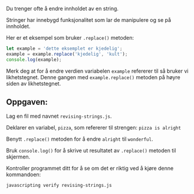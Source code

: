 Du trenger ofte å endre innholdet av en string.

Stringer har innebygd funksjonalitet som lar de manipulere og se på innholdet.

Her er et eksempel som bruker `.replace()` metoden:

```js
let example = 'dette eksemplet er kjedelig';
example = example.replace('kjedelig', 'kult');
console.log(example);
```

Merk deg at for å endre verdien variabelen `example` refererer til så bruker vi likhetstegnet. Denne gangen med `example.replace()` metoden på høyre siden av likhetstegnet.

## Oppgaven:

Lag en fil med navnet `revising-strings.js`.

Deklarer en variabel, `pizza`, som refererer til strengen: `pizza is alright`

Benytt `.replace()` metoden for å endre `alright` til `wonderful`.

Bruk `console.log()` for å skrive ut resultatet av `.replace()` metoden til skjermen.

Kontroller programmet ditt for å se om det er riktig ved å kjøre denne kommandoen:

`javascripting verify revising-strings.js`
